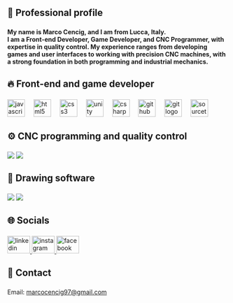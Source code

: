 <h2 align="left">💼 Professional profile</h2>

###

<h4 align="left">My name is Marco Cencig, and I am from Lucca, Italy.<br>I am a Front-end Developer, Game Developer, and CNC Programmer, with expertise in quality control. My experience ranges from developing games and user interfaces to working with precision CNC machines, with a strong foundation in both programming and industrial mechanics.</h4>

###

<h2 align="left">🔥 Front-end and game developer</h2>

###

<div align="left">
  <img src="https://cdn.jsdelivr.net/gh/devicons/devicon/icons/javascript/javascript-original.svg" height="40" alt="javascript logo"  />
  <img width="12" />
  <img src="https://cdn.jsdelivr.net/gh/devicons/devicon/icons/html5/html5-original.svg" height="40" alt="html5 logo"  />
  <img width="12" />
  <img src="https://cdn.jsdelivr.net/gh/devicons/devicon/icons/css3/css3-original.svg" height="40" alt="css3 logo"  />
  <img width="12" />
  <img src="https://cdn.jsdelivr.net/gh/devicons/devicon/icons/unity/unity-original.svg" height="40" alt="unity logo"  />
  <img width="12" />
  <img src="https://cdn.jsdelivr.net/gh/devicons/devicon/icons/csharp/csharp-original.svg" height="40" alt="csharp logo"  />
  <img width="12" />
  <img src="https://cdn.jsdelivr.net/gh/devicons/devicon/icons/github/github-original.svg" height="40" alt="github logo"  />
  <img width="12" />
  <img src="https://cdn.jsdelivr.net/gh/devicons/devicon/icons/git/git-original.svg" height="40" alt="git logo"  />
  <img width="12" />
  <img src="https://cdn.jsdelivr.net/gh/devicons/devicon/icons/sourcetree/sourcetree-original.svg" height="40" alt="sourcetree logo"  />
</div>

###

<h2 align="left">⚙️ CNC programming and quality control</h2>

###

<p align="left">
  <img src ="https://img.shields.io/badge/ISO CNC languages-red"/>
  <img src ="https://img.shields.io/badge/Control quality officers-red"/>
</p>

<h2 align="left">🔧 Drawing software</h2>

###

<p align="left">
  <img src ="https://img.shields.io/badge/SolidWorks-blue"/>
  <img src ="https://img.shields.io/badge/AutoCAD-blue"/>
</p>
<h2 align="left">🌐 Socials</h2>

###

<div align="left">
  <a href="https://www.linkedin.com/in/marco-cencig-a81b36201/" target="_blank">
    <img src="https://raw.githubusercontent.com/maurodesouza/profile-readme-generator/master/src/assets/icons/social/linkedin/default.svg" width="52" height="40" alt="linkedin logo"  />
  </a>
  <a href="https://www.instagram.com/marcocencig/" target="_blank">
    <img src="https://raw.githubusercontent.com/maurodesouza/profile-readme-generator/master/src/assets/icons/social/instagram/default.svg" width="52" height="40" alt="instagram logo"  />
  </a>
  <a href="https://www.facebook.com/marco.cencig.1?locale=it_IT" target="_blank">
    <img src="https://raw.githubusercontent.com/maurodesouza/profile-readme-generator/master/src/assets/icons/social/facebook/default.svg" width="52" height="40" alt="facebook logo"  />
  </a>
</div>

###

<h2 align="left">📧 Contact</h2>

###

<a align="left">Email: marcocencig97@gmail.com</a>

###

<div align="left">
</div>

###

